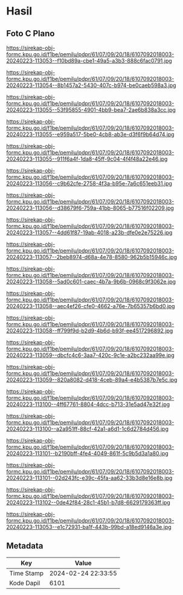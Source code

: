 # Hasil

## Foto C Plano

https://sirekap-obj-formc.kpu.go.id/f1be/pemilu/pdpr/61/07/09/20/18/6107092018003-20240223-113053--f10bd89a-cbe1-49a5-a3b3-888c6fac0791.jpg

https://sirekap-obj-formc.kpu.go.id/f1be/pemilu/pdpr/61/07/09/20/18/6107092018003-20240223-113054--8b1457a2-5430-407c-b974-be0caeb598a3.jpg

https://sirekap-obj-formc.kpu.go.id/f1be/pemilu/pdpr/61/07/09/20/18/6107092018003-20240223-113055--53f95855-4901-4bb9-bea7-2ae6b838a3cc.jpg

https://sirekap-obj-formc.kpu.go.id/f1be/pemilu/pdpr/61/07/09/20/18/6107092018003-20240223-113055--e959a517-5be0-4cb8-ab3e-d3f6f9b64d74.jpg

https://sirekap-obj-formc.kpu.go.id/f1be/pemilu/pdpr/61/07/09/20/18/6107092018003-20240223-113055--911f6a4f-1da8-45ff-9c04-4f4f48a22e46.jpg

https://sirekap-obj-formc.kpu.go.id/f1be/pemilu/pdpr/61/07/09/20/18/6107092018003-20240223-113056--c9b62cfe-2758-4f3a-b95e-7a6c651eeb31.jpg

https://sirekap-obj-formc.kpu.go.id/f1be/pemilu/pdpr/61/07/09/20/18/6107092018003-20240223-113056--d38679f6-759a-41bb-8065-b77516f02209.jpg

https://sirekap-obj-formc.kpu.go.id/f1be/pemilu/pdpr/61/07/09/20/18/6107092018003-20240223-113057--4dd61f87-19ab-4018-a23b-dfe0e2e75226.jpg

https://sirekap-obj-formc.kpu.go.id/f1be/pemilu/pdpr/61/07/09/20/18/6107092018003-20240223-113057--2beb8974-d68a-4e78-8580-962b5b15946c.jpg

https://sirekap-obj-formc.kpu.go.id/f1be/pemilu/pdpr/61/07/09/20/18/6107092018003-20240223-113058--5ad0c601-caec-4b7a-9b6b-0968c9f3062e.jpg

https://sirekap-obj-formc.kpu.go.id/f1be/pemilu/pdpr/61/07/09/20/18/6107092018003-20240223-113058--aec4ef26-cfe0-4662-a76e-7b65357b6bd0.jpg

https://sirekap-obj-formc.kpu.go.id/f1be/pemilu/pdpr/61/07/09/20/18/6107092018003-20240223-113058--ff799f9d-b2d9-4b6d-b93f-ee4517296892.jpg

https://sirekap-obj-formc.kpu.go.id/f1be/pemilu/pdpr/61/07/09/20/18/6107092018003-20240223-113059--dbcfc4c6-3aa7-420c-9c1e-a2bc232aa99e.jpg

https://sirekap-obj-formc.kpu.go.id/f1be/pemilu/pdpr/61/07/09/20/18/6107092018003-20240223-113059--820a8082-d418-4ceb-89a4-e4b5387b7e5c.jpg

https://sirekap-obj-formc.kpu.go.id/f1be/pemilu/pdpr/61/07/09/20/18/6107092018003-20240223-113100--4ff67761-8804-4dcc-b713-31e5ad47e32f.jpg

https://sirekap-obj-formc.kpu.go.id/f1be/pemilu/pdpr/61/07/09/20/18/6107092018003-20240223-113100--a2a951ff-88cf-42a1-a6d1-1c6d2784d456.jpg

https://sirekap-obj-formc.kpu.go.id/f1be/pemilu/pdpr/61/07/09/20/18/6107092018003-20240223-113101--b2190bff-4fe4-4049-861f-5c9b5d3a1a80.jpg

https://sirekap-obj-formc.kpu.go.id/f1be/pemilu/pdpr/61/07/09/20/18/6107092018003-20240223-113101--02d243fc-e39c-45fa-aa62-33b3d8e16e8b.jpg

https://sirekap-obj-formc.kpu.go.id/f1be/pemilu/pdpr/61/07/09/20/18/6107092018003-20240223-113102--0de42f84-28c1-45b1-b7d8-6629179363ff.jpg

https://sirekap-obj-formc.kpu.go.id/f1be/pemilu/pdpr/61/07/09/20/18/6107092018003-20240223-113053--e1c72931-ba1f-443b-99bd-a18ed9146a3e.jpg


## Metadata

| Key        | Value               |
| ---------- | ------------------- |
| Time Stamp | 2024-02-24 22:33:55 |
| Kode Dapil | 6101                |



